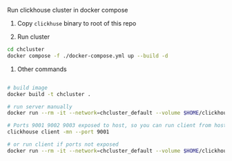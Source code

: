 Run clickhouse cluster in docker compose

1. Copy `clickhuse` binary to root of this repo

1. Run cluster

```bash
cd chcluster
docker compose -f ./docker-compose.yml up --build -d
```

1. Other commands

```bash

# build image
docker build -t chcluster .

# run server manually
docker run --rm -it --network=chcluster_default --volume $HOME/clickhouse:/clickhouse -v $PWD/config_server.xml:/etc/clickhouse/config.xml chcluster

# Ports 9001 9002 9003 exposed to host, so you can run client from host
clickhouse client -mn --port 9001

# or run client if ports not exposed
docker run --rm -it --network=chcluster_default --volume $HOME/clickhouse:/clickhouse --entrypoint=/clickhouse chcluster client --host=chcluster-srv1-1

```

